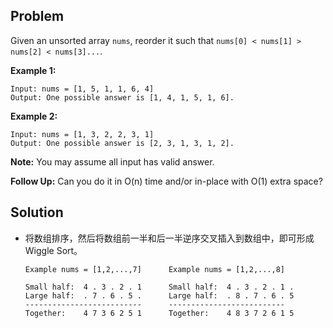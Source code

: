 ## Problem

Given an unsorted array `nums`, reorder it such that `nums[0] < nums[1] > nums[2] < nums[3]...`.

**Example 1:**

```
Input: nums = [1, 5, 1, 1, 6, 4]
Output: One possible answer is [1, 4, 1, 5, 1, 6].
```

**Example 2:**

```
Input: nums = [1, 3, 2, 2, 3, 1]
Output: One possible answer is [2, 3, 1, 3, 1, 2].
```

**Note:**
You may assume all input has valid answer.

**Follow Up:**
Can you do it in O(n) time and/or in-place with O(1) extra space?



## Solution

* 将数组排序，然后将数组前一半和后一半逆序交叉插入到数组中，即可形成Wiggle Sort。

  ```
  Example nums = [1,2,...,7]      Example nums = [1,2,...,8] 
  
  Small half:  4 . 3 . 2 . 1      Small half:  4 . 3 . 2 . 1 .
  Large half:  . 7 . 6 . 5 .      Large half:  . 8 . 7 . 6 . 5
  --------------------------      --------------------------
  Together:    4 7 3 6 2 5 1      Together:    4 8 3 7 2 6 1 5
  ```
